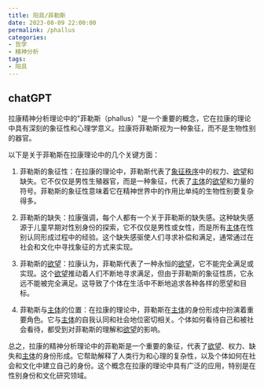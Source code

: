 ```yaml
---
title: 阳具/菲勒斯
date: 2023-08-09 22:00:00
permalink: /phallus
categories:
- 哲学
- 精神分析
tags:
- 阳具
---
```


## chatGPT

拉康精神分析理论中的"菲勒斯（phallus）"是一个重要的概念，它在拉康的理论中具有深刻的象征性和心理学意义。拉康将菲勒斯视为一种象征，而不是生物性别的器官。

以下是关于菲勒斯在拉康理论中的几个关键方面：

1. 菲勒斯的象征性：在拉康的理论中，菲勒斯代表了[象征秩序](/symbolic)中的权力、[欲望](/desire)和缺失。它不仅仅是男性生殖器官，而是一种象征，代表了[主体](/subject)的[欲望](/desire)和力量的符号。菲勒斯的象征性意味着它在精神世界中的作用比单纯的生物性别要复杂得多。

2. 菲勒斯的缺失：拉康强调，每个人都有一个关于菲勒斯的缺失感。这种缺失感源于儿童早期对性别身份的探索，它不仅仅是男性或女性，而是所有[主体](/subject)在性别认同形成过程中的经验。这个缺失感驱使人们寻求补偿和满足，通常通过在社会和文化中寻找象征的方式来实现。

3. 菲勒斯的[欲望](/desire)：拉康认为，菲勒斯代表了一种永恒的[欲望](/desire)，它不能完全满足或实现。这个[欲望](/desire)推动着人们不断地寻求满足，但由于菲勒斯的象征性质，它永远不能被完全满足。这导致了个体在生活中不断地追求各种各样的愿望和目标。

4. 菲勒斯与[主体](/subject)的位置：在拉康的理论中，菲勒斯在[主体](/subject)的身份形成中扮演着重要角色。它与[主体](/subject)的自我认同和社会地位密切相关。个体如何看待自己和被社会看待，都受到对菲勒斯的理解和[欲望](/desire)的影响。

总之，拉康的精神分析理论中的菲勒斯是一个重要的象征，代表了[欲望](/desire)、权力、缺失和[主体](/subject)的身份形成。它帮助解释了人类行为和心理的复杂性，以及个体如何在社会和文化中建立自己的身份。这个概念在拉康的理论中具有广泛的应用，特别是在性别身份和文化研究领域。
